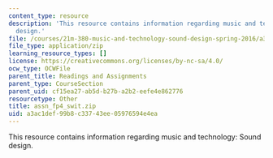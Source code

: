 ```yaml
---
content_type: resource
description: 'This resource contains information regarding music and technology: Sound
  design.'
file: /courses/21m-380-music-and-technology-sound-design-spring-2016/a3ac1def99b8c33743ee05976594e4ea_assn_fp4_swit.zip
file_type: application/zip
learning_resource_types: []
license: https://creativecommons.org/licenses/by-nc-sa/4.0/
ocw_type: OCWFile
parent_title: Readings and Assignments
parent_type: CourseSection
parent_uid: cf15ea27-ab5d-b27b-a2b2-eefe4e862776
resourcetype: Other
title: assn_fp4_swit.zip
uid: a3ac1def-99b8-c337-43ee-05976594e4ea
---
```

This resource contains information regarding music and technology: Sound design.